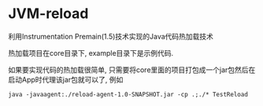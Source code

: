 # JVM-reload
利用Instrumentation Premain(1.5)技术实现的Java代码热加载技术

热加载项目在core目录下, example目录下是示例代码.

如果要实现代码的热加载很简单, 只需要将core里面的项目打包成一个jar包然后在启动App时代理该jar包就可以了, 例如
```
java -javaagent:./reload-agent-1.0-SNAPSHOT.jar -cp .;./* TestReload
```
